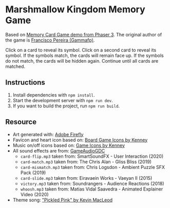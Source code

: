 # Marshmallow Kingdom Memory Game

Based on [Memory Card Game demo from Phaser 3](https://phaser.io/examples/v3.85.0/games/view/card-memory). The original author of the game is [Francisco Pereira (Gammafp)](https://gammafp.com/).

Click on a card to reveal its symbol. Click on a second card to reveal its symbol. If the symbols match, the cards will remain face up. If the symbols do not match, the cards will be hidden again. Continue until all cards are matched.

## Instructions

1. Install dependencies with `npm install`.
1. Start the development server with `npm run dev`.
1. If you want to build the project, run `npm run build`.

## Resource
- Art generated with: [Adobe Firefly](https://firefly.adobe.com/generate/image)
- Favicon and heart icon based on: [Board Game Icons by Kenney](https://kenney.nl/assets/board-game-icons)
- Music on/off icons based on: [Game Icons by Kenney](https://kenney.nl/assets/game-icons)
- All sound effects are from: [GameAudioGDC](https://sonniss.com/gameaudiogdc/)
  - `card-flip.mp3` taken from: SmartSoundFX - User Interaction (2020)
  - `card-match.mp3` taken from: The Chris Alan - Gliss Bliss (2019)
  - `card-mismatch.mp3` taken from: Chris Logsdon - Ambient Puzzle SFX Pack (2019)
  - `card-slide.mp3` taken from: Eiravaein Works - Vaeyan II (2015)
  - `victory.mp3` taken from: Soundrangers - Audience Reactions (2018)
  - `whoosh.mp3` taken from: Matias Vidal Saavedra - Animated Explainer Video (2020)
- Theme song: ["Pickled Pink" by Kevin MacLeod](https://freepd.com/upbeat.php)
